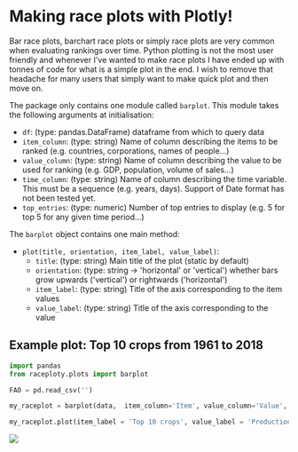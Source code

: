 # Making race plots with Plotly!

Bar race plots, barchart race plots or simply race plots are very common when evaluating rankings over time. Python plotting is not the most user friendly and whenever I've wanted to make race plots I have ended up with tonnes of code for what is a simple plot in the end. I wish to remove that headache for many users that simply want to make quick plot and then move on.

The package only contains one module called `barplot`. This module takes the following arguments at initialisation:

* `df`: (type: pandas.DataFrame) dataframe from which to query data
* `item_column`: (type: string) Name of column describing the items to be ranked (e.g. countries, corporations, names of people...)
* `value_column`: (type: string) Name of column describing the value to be used for ranking (e.g. GDP, population, volume of sales...)
* `time_column`: (type: string) Name of column describing the time variable. This must be a sequence (e.g. years, days). Support of Date format has not been tested yet.
* `top_entries`: (type: numeric) Number of top entries to display (e.g. 5 for top 5 for any given time period...)

The `barplot` object contains one main method:
* `plot(title, orientation, item_label, value_label)`: 
	* `title`: (type: string) Main title of the plot (static by default)
	* `orientation`: (type: string -> 'horizontal' or 'vertical') whether bars grow upwards ('vertical') or rightwards ('horizontal')
	* `item_label`: (type: string) Title of the axis corresponding to the item values
	* `value_label`: (type: string) Title of the axis corresponding to the value


## Example plot: Top 10 crops from 1961 to 2018

```python
import pandas
from raceploty.plots import barplot

FAO = pd.read_csv('')

my_raceplot = barplot(data,  item_column='Item', value_column='Value', time_column='Year')

my_raceplot.plot(item_label = 'Top 10 crops', value_label = 'Production quantity (tonnes)', frame_duration = 800)

```

![](./race_example.gif)
